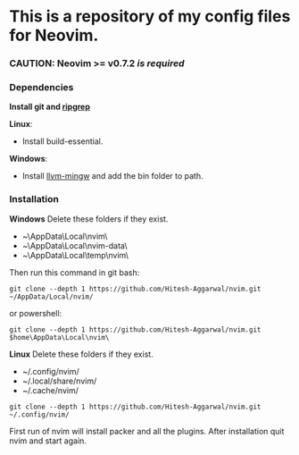 # This is a repository of my config files for Neovim.

### **CAUTION**: Neovim >= v0.7.2 *is required*

### Dependencies

**Install git and [ripgrep](https://github.com/BurntSushi/ripgrep)**

**Linux**:
* Install build-essential.

**Windows**:
* Install [llvm-mingw](https://github.com/mstorsjo/llvm-mingw)
and add the bin folder to path.

### Installation

**Windows**
Delete these folders if they exist.

* ~\AppData\Local\nvim\
* ~\AppData\Local\nvim-data\
* ~\AppData\Local\temp\nvim\

Then run this command in git bash:
```
git clone --depth 1 https://github.com/Hitesh-Aggarwal/nvim.git ~/AppData/Local/nvim/
```

or powershell:
```
git clone --depth 1 https://github.com/Hitesh-Aggarwal/nvim.git $home\AppData\Local\nvim\
```

**Linux**
Delete these folders if they exist.

* ~/.config/nvim/
* ~/.local/share/nvim/
* ~/.cache/nvim/

```
git clone --depth 1 https://github.com/Hitesh-Aggarwal/nvim.git ~/.config/nvim/
```

First run of nvim will install packer and all the plugins. After installation
quit nvim and start again.
